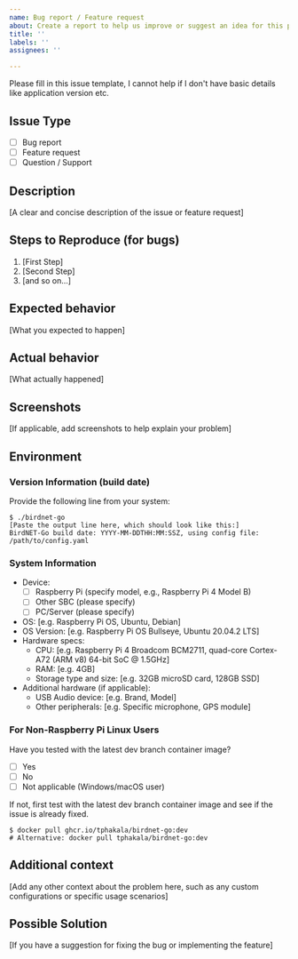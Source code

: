 ```yaml
---
name: Bug report / Feature request
about: Create a report to help us improve or suggest an idea for this project
title: ''
labels: ''
assignees: ''

---
```

Please fill in this issue template, I cannot help if I don't have basic details like application version etc.

## Issue Type
- [ ] Bug report
- [ ] Feature request
- [ ] Question / Support

## Description
[A clear and concise description of the issue or feature request]

## Steps to Reproduce (for bugs)
1. [First Step]
2. [Second Step]
3. [and so on...]

## Expected behavior
[What you expected to happen]

## Actual behavior
[What actually happened]

## Screenshots
[If applicable, add screenshots to help explain your problem]

## Environment
### Version Information (build date)
Provide the following line from your system:
```
$ ./birdnet-go
[Paste the output line here, which should look like this:]
BirdNET-Go build date: YYYY-MM-DDTHH:MM:SSZ, using config file: /path/to/config.yaml
```

### System Information
- Device: 
  - [ ] Raspberry Pi (specify model, e.g., Raspberry Pi 4 Model B)
  - [ ] Other SBC (please specify)
  - [ ] PC/Server (please specify)
- OS: [e.g. Raspberry Pi OS, Ubuntu, Debian]
- OS Version: [e.g. Raspberry Pi OS Bullseye, Ubuntu 20.04.2 LTS]
- Hardware specs:
  - CPU: [e.g. Raspberry Pi 4 Broadcom BCM2711, quad-core Cortex-A72 (ARM v8) 64-bit SoC @ 1.5GHz]
  - RAM: [e.g. 4GB]
  - Storage type and size: [e.g. 32GB microSD card, 128GB SSD]
- Additional hardware (if applicable):
  - USB Audio device: [e.g. Brand, Model]
  - Other peripherals: [e.g. Specific microphone, GPS module]

### For Non-Raspberry Pi Linux Users
Have you tested with the latest dev branch container image?
- [ ] Yes
- [ ] No
- [ ] Not applicable (Windows/macOS user)

If not, first test with the latest dev branch container image and see if the issue is already fixed.
```
$ docker pull ghcr.io/tphakala/birdnet-go:dev
# Alternative: docker pull tphakala/birdnet-go:dev
```

## Additional context
[Add any other context about the problem here, such as any custom configurations or specific usage scenarios]

## Possible Solution
[If you have a suggestion for fixing the bug or implementing the feature]